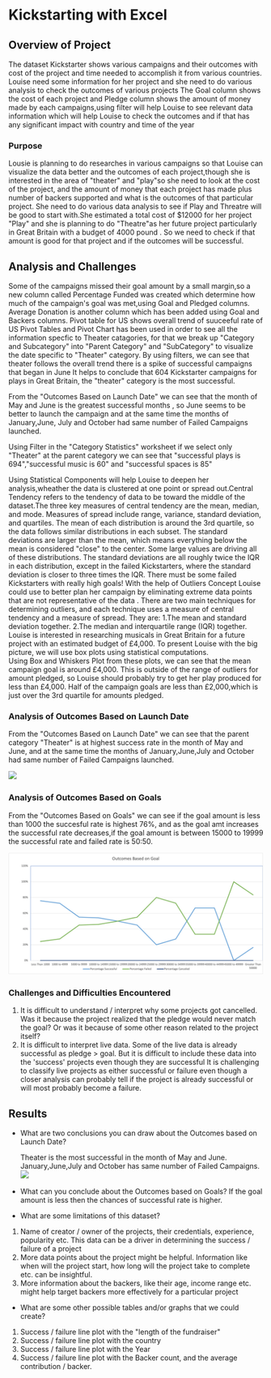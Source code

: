# Kickstarting with Excel


## Overview of Project
The dataset Kickstarter shows various campaigns and their outcomes with cost of the project and time needed to accomplish it from various countries.
Louise need some information for her project and she need to do various analysis to check the outcomes of various projects
The Goal column shows the cost of each project and Pledge column shows the
amount of money made by each campaigns,using filter will help Louise to see relevant data information
which will help Louise to check the outcomes and if that has any significant impact with country and time of the year




### Purpose
Lousie  is planning to  do researches in various campaigns so that Louise can visualize the data better and the outcomes of each project,though she is interested
in the area of "theater" and "play"so she need to look at the cost of the project, and the amount of money that each project has made plus number of backers supported
and what is the outcomes of that particular project.
She need to do various data analysis to see if Play and Threatre will be
good to start with.She estimated  a total cost of $12000 for  her project "Play" and she
is planning to do "Theatre"as her future project particularly in Great Britain with a budget of 4000 pound .
So we need to check if that amount is good for that project and if the outcomes will be successful. 


## Analysis and Challenges
Some of the campaigns missed their goal amount by a small margin,so a new column called Percentage Funded was created which determine how much of the  campaign's goal
was met,using Goal and Pledged columns.
Average Donation is another column which has been added using Goal and Backers columns.
Pivot table for US shows overall trend of suuceeful rate of US
Pivot Tables and Pivot Chart has been used in order to see  all the information specfic to Theater catagories, for that we break up "Category and Subcategory" into "Parent Category" 
and "SubCategory" to visualize the date specific to "Theater" category.
By using filters, we can see that theater follows the overall trend there is a spike of successful campaigns that began in June
It helps to conclude that 604 Kickstarter campaigns
for plays in Great Britain, the "theater" category is the most successful.

From the "Outcomes Based on Launch Date" we can see that the month of  May and June is the  greatest successful months ,
so June seems to be better to launch the campaign and at the same time the months of January,June,
July and October  had same number of Failed Campaigns launched.

Using Filter in the "Category Statistics" worksheet if we select only "Theater" at the parent category we can see that "successful plays is 694","successful music is 60" and 
"successful spaces is 85"

Using Statistical Components will help Louise to deepen her analysis,wheather the data is clustered at one point or spread out.Central Tendency refers to the tendency
of data to be toward the middle of the dataset.The three key measures of central tendency are the mean, median, and mode.
Measures of spread include range, variance, standard deviation, and quartiles. 
The mean of each distribution is around the 3rd quartile, so the data follows similar distributions in each subset.
The standard deviations are larger than the mean, which means everything below the mean is considered "close" to the center.
Some large values are driving all of these distributions. The standard deviations are all roughly twice the IQR in each distribution, except in the failed Kickstarters,
where the standard deviation is closer to three times the IQR. 
There must be some failed Kickstarters with really high goals!
With the help of Outliers Concept Louise could use to better plan her campaign by eliminating extreme data points that are not representative of the data . 
There are two main techniques for determining outliers, and each technique uses a measure of central tendency and a measure of spread.
They are:
    1.The mean and standard deviation together.
    2.The median and interquartile range (IQR) together.
Louise is interested in researching musicals in Great Britain for a future project with an estimated budget of £4,000.
To present Louise with the big picture, we will use box plots using statistical computations.  
Using Box and Whiskers Plot  from these plots, we can see that the mean campaign goal is around £4,000.
This is outside of the range of outliers for amount pledged, so Louise should probably try to get her play produced for less than £4,000. 
Half of the campaign goals are less than £2,000,which is just over the 3rd quartile for amounts pledged.  
 
    



### Analysis of Outcomes Based on Launch Date

From the "Outcomes Based on Launch Date" we can see that the parent category "Theater" is at highest success rate in the month of May and June,
and at the same time the months of January,June,July and October  had same number of Failed Campaigns launched.

![](Images/Theater_Outcomes_vs_Launch?raw=true)

### Analysis of Outcomes Based on Goals
From the "Outcomes Based on Goals" we can see if the goal amount is less than 1000 the succesful rate is highest 76%,
and as the goal amt increases the successful rate decreases,if the goal amount is between 15000 to 19999 the successful rate and failed rate is 50:50.
 
![](Images/Outcomes_vs_Goals.png?raw=true)


### Challenges and Difficulties Encountered
1. It is difficult to understand / interpret why some projects got cancelled. Was it because the project realized that the pledge would never match the goal? Or was it because of some other reason related to the project itself?
2. It is difficult to interpret live data. Some of the live data is already successful as pledge > goal. But it is difficult to include these data into the 'success' projects even though they are successful
It is challenging to classify live projects as either successful or failure even though a closer analysis can probably tell if the project is already successful or will most probably become a failure.



## Results

- What are two conclusions you can draw about the Outcomes based on Launch Date?

   Theater is the most successful in the month of May and June.
   January,June,July and October has same number of Failed Campaigns.
   ![](Images/Theater_Outcomes_vs_Launch?raw=true)


- What can you conclude about the Outcomes based on Goals?
  If the goal amount is less then the chances of successful rate is higher. 

- What are some limitations of this dataset?

1. Name of creator / owner of the projects, their credentials, experience, popularity etc. This data can be a driver in determining the success / failure of a project
2. More data points about the project might be helpful. Information like when will the project start, how long will the project take to complete etc. can be insightful.
3. More information about the backers, like their age, income range etc. might help target backers more effectively for a particular project

- What are some other possible tables and/or graphs that we could create?
1. Success / failure line plot with the "length of the fundraiser"
2. Success / failure line plot with the country
3. Success / failure line plot with the Year
4. Success / failure line plot with the Backer count, and the average contribution / backer.


